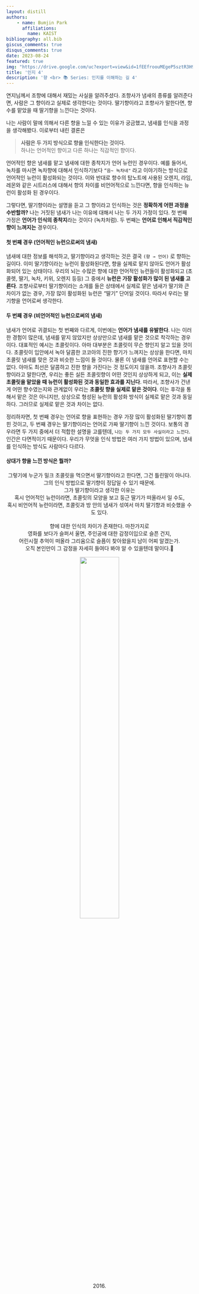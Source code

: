 ```yaml
---
layout: distill
authors: 
    - name: Bumjin Park
      affiliations:
        name: KAIST
bibliography: all.bib
giscus_comments: true
disqus_comments: true
date: 2023-08-24
featured: true
img: "https://drive.google.com/uc?export=view&id=1fEEfroouMEgeP5sztR3H9fuA5kEM9xuL"
title: '인지 4'
description: '향 <br> 📚 Series: 인지를 이해하는 길 4' 
---
```


연지님께서 조향에 대해서 재밌는 사실을 알려주셨다. 
조향사가 냄새의 종류를 알려준다면, 사람은 그 향이라고 실제로 생각한다는 것이다. 
딸기향이라고 조향사가 말한다면, 향수를 맡았을 때 딸기향을 느낀다는 것이다. 

나는 사람이 말에 의해서 다른 향을 느낄 수 있는 이유가 궁금했고, 냄새를 인식을 과정을 생각해봤다. 이로부터 내린 결론은 

> **사람은 두 가지 방식으로 향을 인식한다는 것이다.** <br> 하나는 언어적인 향이고 다른 하나는 직감적인 향이다. 

언어적인 향은 냄새를 맡고 냄새에 대한 종착지가 언어 뉴런인 경우이다. 
예를 들어서, 녹차를 마시면 녹차향에 대해서 인식하기보다 `“음~ 녹차네"` 라고 이야기하는 방식으로 언어적인 뉴런이 활성화되는 것이다. 
이와 반대로 향수의 탑노트에 사용된 오렌지, 라임, 레몬와 같은 시트러스에 대해서 향의 차이를 비언어적으로 느낀다면, 향을 인식하는 뉴런이 활성화 된 경우이다.  

그렇다면, 딸기향이라는 설명을 듣고 그 향이라고 인식하는 것은 **정확하게 어떤 과정을 수반할까?** 
나는 거짓된 냄새가 나는 이유에 대해서 나는 두 가지 가정이 있다. 첫 번째 가정은 **언어가 인식의 종착지**라는 것이다 (녹차처럼). 두 번째는 **언어로 인해서 직감적인 향이 느껴지는** 경우이다. 

#### 첫 번째 경우 (언어적인 뉴런으로써의 냄새) 

냄새에 대한 정보를 해석하고, 딸기향이라고 생각하는 것은 결국 `(향 → 언어)` 로 향하는 길이다. 이미 딸기향이라는 뉴런이 활성화된다면, 향을 실제로 맡지 않아도 언어가 활성화되어 있는 상태이다. 우리의 뇌는 수많은 향에 대한 언어적인 뉴런들이 활성화되고 (초콜렛, 딸기, 녹차, 키위, 오렌지 등등) 그 중에서 **뉴런은 가장 활성화가 많이 된 냄새를 고른다**. 조향사로부터 딸기향이라는 소개를 들은 상태에서 실제로 맡은 냄새가 딸기와 큰 차이가 없는 경우, 가장 많이 활성화된 뉴런은 “딸기” 단어일 것이다. 따라서 우리는 딸기향을 언어로써 생각한다. 

#### 두 번째 경우 (비언어적인 뉴런으로써의 냄새)

냄새가 언어로 귀결되는 첫 번째와 다르게, 이번에는 **언어가 냄새를 유발한다**. 나는 이러한 경험이 많은데, 냄새를 맡지 않았지만 상상만으로 냄새를 맡은 것으로 착각하는 경우이다. 대표적인 예시는 초콜릿이다. 아마 대부분은 초콜릿이 무슨 향인지 알고 있을 것이다. 초콜릿이 입안에서 녹아 달콤한 코코아의 진한 향기가 느껴지는 상상을 한다면, 마치 초콜릿 냄새를 맞은 것과 비슷한 느낌이 들 것이다. 물론 이 냄새를 언어로 표현할 수는 없다. 아마도 최선은 달콤하고 진한 향을 가진다는 것 정도이지 않을까. 조향사가 초콜릿 향이라고 말한다면, 우리는 좋든 실든 초콜릿향이 어떤 것인지 상상하게 되고, 이는 **실제 초콜릿을 맡았을 때 뉴런이 활성화된 것과 동일한 효과를 지닌다**. 따라서, 조향사가 건낸 게 어떤 향수였는지와 관계없이 우리는 **초콜릿 향을 실제로 맡은 것이다**. 
이는 후각을 통해서 맡은 것은 아니지만, 상상으로 형성된 뉴런의 활성화 방식이 실제로 맡은 것과 동일하다. 그러므로 실제로 맡은 것과 차이는 없다. 

정리하자면, 첫 번째 경우는 언어로 향을 표현하는 경우 가장 많이 활성화된 딸기향이 뽑힌 것이고, 두 번째 경우는 딸기향이라는 언어로 가짜 딸기향이 느낀 것이다. 
보통의 경우라면 두 가지 중에서 더 적합한 설명을 고를텐데, `나는 두 가지 모두 사실이라고 느낀다`. 인간은 다면적이기 때문이다. 우리가 무엇을 인식 방법은 여러 가지 방법이 있으며, 냄새를 인식하는 방식도 사람마다 다르다. 

#### 상대가 향을 느낀 방식은 뭘까?

<center>
<p markdown="1">
그렇기에 누군가 밀크 초콜릿을 먹으면서 딸기향이라고 한다면, 그건 틀린말이 아니다.  <br>
그의 인식 방법으로 딸기향이 정답일 수 있기 때문에.  
 <br>
그가 딸기향이라고 생각한 이유는  <br>
혹시 언어적인 뉴런이라면, 초콜릿의 모양을 보고 둥근 딸기가 떠올라서 일 수도, <br>
혹시 비언어적 뉴런이라면, 초콜릿과 방 안의 냄새가 섞여서 마치 딸기향과 비슷했을 수도 있다. <br>
<br>
향에 대한 인식의 차이가 존재한다. 마찬가지로 <br>
영화를 보다가 슬퍼서 울면, 주인공에 대한  감정이입으로 슬픈 건지, <br> 어린시절 추억이 떠올라 그리움으로 슬픔이 찾아왔을지 남이 어찌 알겠는가. <br> 오직 본인만이 그 감정을 자세히 들여다 봐야 알 수 있을텐데 말이다.👀 <br>
</p>
</center>

<center>
<figure style="margin-bottom:0.5rem;">
<img src="https://drive.google.com/uc?export=view&id=1uHxz51b9DXNXOka_oytLMMzNQKlCq5D3" style='width:50%'>
</figure>
<figcaption>
2016.  
</figcaption>
</center>
